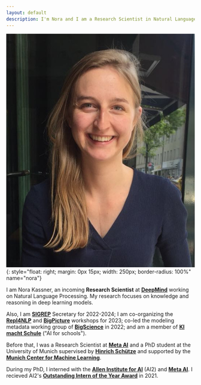 ```yaml
---
layout: default
description: I'm Nora and I am a Research Scientist in Natural Language Processing.
---
```


<!-- (comment) the image below can be found in img folder of this very project-->
![nora](./img/people/Foto.jpeg){: style="float: right; margin: 0px 15px; width: 250px; border-radius: 100%" name="nora"}


<!-- <a href= onMouseOver="document.readmore_1.src='/img/people/Foto.jpeg';" onMouseOut="document.readmore_1.src='/img/people/Foto.jpeg';">
<img src="/img/people/Foto.jpeg" name="readmore_1" width=204px height=240px></a> -->

I am Nora Kassner, an incoming  __Research Scientist__ at [__DeepMind__](https://www.deepmind.com/) working on Natural Language Processing. My research focuses on knowledge and reasoning in deep learning models.

Also, I am [__SIGREP__](https://www.sigrep.org/index.html) Secretary for 2022-2024; I am co-organizing the [__Repl4NLP__](https://sites.google.com/view/repl4nlp2023/?pli=1) and [__BigPicture__](https://www.bigpictureworkshop.com/) workshops for 2023; co-led the modeling metadata working group of [__BigScience__](https://bigscience.huggingface.co/) in 2022; and am a member of [__KI macht Schule__](https://ki-macht-schule.de) ("AI for schools").

Before that, I was a Research Scientist at [__Meta AI__](https://ai.facebook.com/) and a PhD student at the University of Munich supervised by [__Hinrich Schütze__](https://scholar.google.com/citations?user=qIL9dWUAAAAJ&hl=en) and supported by the  [__Munich Center for Machine Learning__](https://mcml.ai/). 

During my PhD, I interned with the [__Allen Institute for AI__](https://allenai.org/) (AI2) and [__Meta AI__](https://ai.facebook.com/). I recieved AI2's [__Outstanding Intern of the Year Award__](https://allenai.org/outstanding-interns) in 2021.